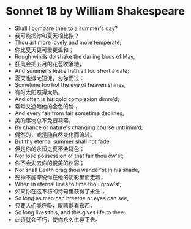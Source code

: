 # Sonnet 18 by William Shakespeare

- Shall I compare thee to a summer's day?
- 我可能把你和夏天相比拟？
- Thou art more lovely and more temperate;
- 你比夏天更可爱更温和；
- Rough winds do shake the darling buds of May,
- 狂风会把五月的花苞吹落地，
- And summer's lease hath all too short a date;
- 夏天也嫌太短促，匆匆而过：
- Sometime too hot the eye of heaven shines,
- 有时太阳照得太热，
- And often is his gold complexion dimm'd;
- 常常又遮暗他的金色的脸；
- And every fair from fair sometime declines,
- 美的事物总不免要凋落，
- By chance or nature's changing course untrimm'd;
- 偶然的，或是随自然变化而流转。
- But thy eternal summer shall not fade,
- 但是你的永恒之夏不会褪色；
- Nor lose possession of that fair thou ow'st;
- 你不会失去你的俊美的仪容；
- Nor shall Death brag thou wander'st in his shade,
- 死神不能夸说你在他的阴影里面走着，
- When in eternal lines to time thou grow'st;
- 如果你在这不朽的诗句里获得了永生；
- So long as men can breathe or eyes can see,
- 只要人们能呼吸，眼睛能看东西，
- So long lives this, and this gives life to thee.
- 此诗就会不朽，使你永久生存下去。